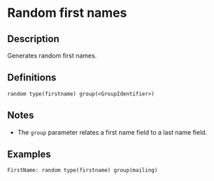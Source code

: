 # Random first names

## Description

Generates random first names.

## Definitions

~~~
random type(firstname) group(<GroupIdentifier>)
~~~

## Notes

* The `group` parameter relates a first name field to a last name field.

## Examples

~~~
FirstName: random type(firstname) group(mailing)
~~~